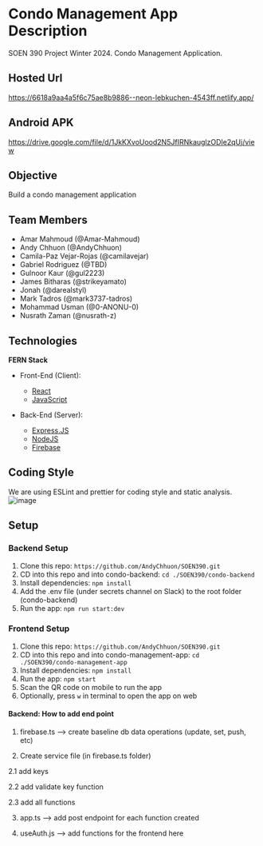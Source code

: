 # Condo Management App Description

SOEN 390 Project Winter 2024. Condo Management Application.

## Hosted Url

[https://6618a9aa4a5f6c75ae8b9886--neon-lebkuchen-4543ff.netlify.app/
](https://6631cdc7b1c1fb7fa941a152--neon-lebkuchen-4543ff.netlify.app/ )
## Android APK

https://drive.google.com/file/d/1JkKXvoUood2N5JfIRNkauglzODIe2qUj/view

## Objective

Build a condo management application

## Team Members

- Amar Mahmoud (@Amar-Mahmoud)
- Andy Chhuon (@AndyChhuon)
- Camila-Paz Vejar-Rojas (@camilavejar)
- Gabriel Rodriguez (@TBD)
- Gulnoor Kaur (@gul2223)
- James Bitharas (@strikeyamato)
- Jonah (@darealstyl)
- Mark Tadros (@mark3737-tadros)
- Mohammad Usman (@0-ANONU-0)
- Nusrath Zaman (@nusrath-z)

## Technologies

**FERN Stack**

- Front-End (Client):

  - [React](https://reactnative.dev/)
  - [JavaScript](https://developer.mozilla.org/en-US/docs/Web/javascript)

- Back-End (Server):
  - [Express.JS](https://expressjs.com/)
  - [NodeJS](https://nodejs.org/en/)
  - [Firebase](https://firebase.google.com/)

## Coding Style

We are using ESLint and prettier for coding style and static analysis.
![image](https://github.com/AndyChhuon/SOEN390/assets/43625453/f47b623c-7bd0-4cdb-962d-293603f6f346)

## Setup

### Backend Setup

1. Clone this repo: `https://github.com/AndyChhuon/SOEN390.git`
2. CD into this repo and into condo-backend: `cd ./SOEN390/condo-backend`
3. Install dependencies: `npm install`
4. Add the .env file (under secrets channel on Slack) to the root folder (condo-backend)
5. Run the app: `npm run start:dev`

### Frontend Setup

1. Clone this repo: `https://github.com/AndyChhuon/SOEN390.git`
2. CD into this repo and into condo-management-app: `cd ./SOEN390/condo-management-app`
3. Install dependencies: `npm install`
4. Run the app: `npm start`
5. Scan the QR code on mobile to run the app
6. Optionally, press `w` in terminal to open the app on web

#### Backend: How to add end point

1. firebase.ts --> create baseline db data operations (update, set, push, etc)

2. Create service file (in firebase.ts folder)

2.1 add keys

2.2 add validate key function

2.3 add all functions

3. app.ts --> add post endpoint for each function created

4. useAuth.js --> add functions for the frontend here
